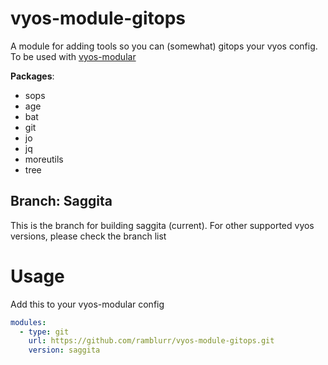 # vyos-module-gitops

A module for adding tools so you can (somewhat) gitops your vyos config. To be used with [vyos-modular](https://github.com/jack-broadway/vyos-modular)

**Packages**:

- sops
- age
- bat
- git
- jo
- jq
- moreutils
- tree

## Branch: Saggita

This is the branch for building saggita (current). For other supported vyos versions, please check the branch list

# Usage

Add this to your vyos-modular config

```yml
modules:
  - type: git
    url: https://github.com/ramblurr/vyos-module-gitops.git
    version: saggita
```

